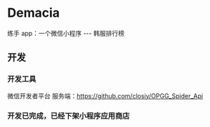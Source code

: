 # Demacia
练手 app：一个微信小程序 --- 韩服排行榜
## 开发
### 开发工具
微信开发者平台
服务端：https://github.com/closiy/OPGG_Spider_Api
### 开发已完成，已经下架小程序应用商店
